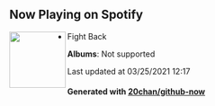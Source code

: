 ## Now Playing on Spotify

[<img align="left" width="100" src="https://i.scdn.co/image/ab67616d0000b273bd9e9490d5198c41cb85b669">](https://open.spotify.com/album/5DkR7Wn2rUWY5Hw9csN0ui)

 - Fight Back

**Albums**: Not supported

Last updated at 03/25/2021 12:17

#### Generated with [20chan/github-now](https://github.com/20chan/github-now)


<!--
**20chan/20chan** is a ✨ _special_ ✨ repository because its `README.md` (this file) appears on your GitHub profile.

Here are some ideas to get you started:

- 🔭 I’m currently working on ...
- 🌱 I’m currently learning ...
- 👯 I’m looking to collaborate on ...
- 🤔 I’m looking for help with ...
- 💬 Ask me about ...
- 📫 How to reach me: ...
- 😄 Pronouns: ...
- ⚡ Fun fact: ...
-->
